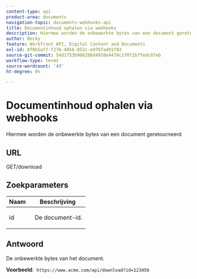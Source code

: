 ```yaml
---
content-type: api
product-area: documents
navigation-topic: documents-webhooks-api
title: Documentinhoud ophalen via webhooks
description: Hiermee worden de onbewerkte bytes van een document geretourneerd
author: Becky
feature: Workfront API, Digital Content and Documents
exl-id: 0f0b5af7-f276-4856-852c-e976fa491f83
source-git-commit: 54d1753b9062b6d4910e4478c1f072b7fedc87eb
workflow-type: tm+mt
source-wordcount: '43'
ht-degree: 0%

---
```


# Documentinhoud ophalen via webhooks

Hiermee worden de onbewerkte bytes van een document geretourneerd

## URL

GET/download

## Zoekparameters

<table style="table-layout:auto"> 
 <col> 
 <col> 
 <thead> 
  <tr> 
   <th>Naam </th> 
   <th>Beschrijving</th> 
  </tr> 
 </thead> 
 <tbody> 
  <tr> 
   <td> <p>id</p> </td> 
   <td> De document-id.</td> 
  </tr> 
 </tbody> 
</table>

## Antwoord

De onbewerkte bytes van het document.

**Voorbeeld**:  `https://www.acme.com/api/download?id=123456`
